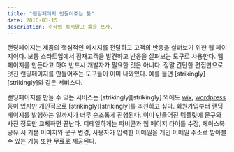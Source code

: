```yaml
---
title: "랜딩페이지 만들어주는 툴"
date: 2016-03-15
description: 수작업 하지말고 툴을 쓰자.
---
```


랜딩페이지는 제품의 핵심적인 메시지를 전달하고 고객의 반응을 살펴보기 위한 웹 페이지이다. 보통 스타트업에서 잠재고객을 발견하고 반응을 살펴보는 도구로 사용한다. 웹 페이지를 만든다고 하여 반드시 개발자가 필요한 것은 아니다. 정말 간단한 편집만으로 멋진 랜딩페이지를 만들어주는 도구들이 이미 나와있다. 예를 들면 [strikingly][strikingly]와 같은 서비스다.

랜딩페이지를 만들 수 있는 서비스는 [strikingly][strikingly] 외에도 [wix][wix], [wordpress][wordpress] 등이 있지만 개인적으로 [strikingly][strikingly]를 추천하고 싶다. 회원가입부터 랜딩페이지를 발행하는 일까지가 너무 순조롭게 진행된다. 이미 만들어진 템플릿에 문구와 사진 정도만 교체하면 끝난다. 디테일하게는 파비콘과 웹 페이지 타이틀 수정, 페이스북 공유 시 기본 이미지와 문구 변경, 사용자가 입력한 이메일을 개인 이메일 주소로 받아볼 수 있는 기능 또한 무료로 제공된다.


[도trikingly]: http://www.strikingly.com/
[wix]: http://www.wix.com/
[wordpress]: http://wordpress.com/
